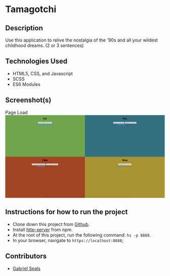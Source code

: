 # Tamagotchi

## Description

Use this application to relive the nostalgia of the '90s and all your wildest childhood dreams.
(2 or 3 sentences)

## Technologies Used

* HTML5, CSS, and Javascript
* SCSS
* ES6 Modules

## Screenshot(s)

Page Load
![Main View](https://raw.githubusercontent.com/gseals/tamagotchi/master/src/images/Screen%20Shot%202019-10-26%20at%204.25.33%20PM.png)

## Instructions for how to run the project

* Clone down this project from [Github](https://github.com/gseals/tamagotchi).
* Install [http-server](https://www.npmjs.com/package/http-server) from npm.
* At the root of this project, run the following command: `hs -p 8888`.
* In your browser, navigate to `https://localhost:8888`;

## Contributors

* [Gabriel Seals](https://github.com/gseals)
